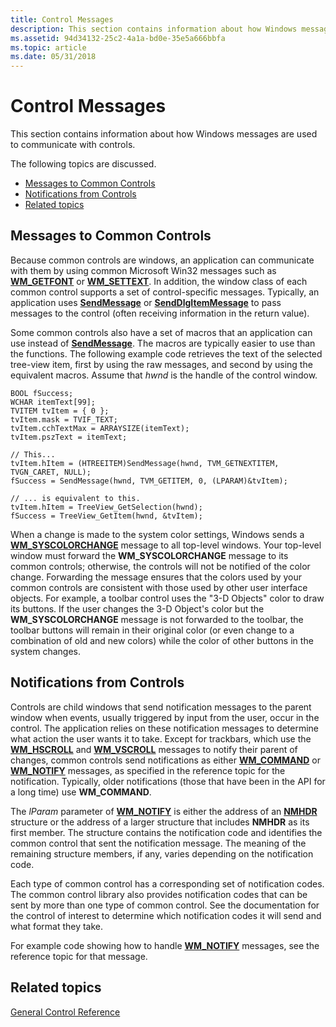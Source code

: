 ```yaml
---
title: Control Messages
description: This section contains information about how Windows messages are used to communicate with controls.
ms.assetid: 94d34132-25c2-4a1a-bd0e-35e5a666bbfa
ms.topic: article
ms.date: 05/31/2018
---
```


# Control Messages

This section contains information about how Windows messages are used to communicate with controls.

The following topics are discussed.

-   [Messages to Common Controls](#messages-to-common-controls)
-   [Notifications from Controls](#notifications-from-controls)
-   [Related topics](#related-topics)

## Messages to Common Controls

Because common controls are windows, an application can communicate with them by using common Microsoft Win32 messages such as [**WM\_GETFONT**](/windows/desktop/winmsg/wm-getfont) or [**WM\_SETTEXT**](/windows/desktop/winmsg/wm-settext). In addition, the window class of each common control supports a set of control-specific messages. Typically, an application uses [**SendMessage**](/windows/desktop/api/winuser/nf-winuser-sendmessage) or [**SendDlgItemMessage**](/windows/desktop/api/winuser/nf-winuser-senddlgitemmessagea) to pass messages to the control (often receiving information in the return value).

Some common controls also have a set of macros that an application can use instead of [**SendMessage**](/windows/desktop/api/winuser/nf-winuser-sendmessage). The macros are typically easier to use than the functions. The following example code retrieves the text of the selected tree-view item, first by using the raw messages, and second by using the equivalent macros. Assume that *hwnd* is the handle of the control window.


```
BOOL fSuccess;
WCHAR itemText[99];
TVITEM tvItem = { 0 };
tvItem.mask = TVIF_TEXT;
tvItem.cchTextMax = ARRAYSIZE(itemText);
tvItem.pszText = itemText;

// This...
tvItem.hItem = (HTREEITEM)SendMessage(hwnd, TVM_GETNEXTITEM, TVGN_CARET, NULL);
fSuccess = SendMessage(hwnd, TVM_GETITEM, 0, (LPARAM)&tvItem);

// ... is equivalent to this.
tvItem.hItem = TreeView_GetSelection(hwnd);
fSuccess = TreeView_GetItem(hwnd, &tvItem);
```



When a change is made to the system color settings, Windows sends a [**WM\_SYSCOLORCHANGE**](/windows/desktop/gdi/wm-syscolorchange) message to all top-level windows. Your top-level window must forward the **WM\_SYSCOLORCHANGE** message to its common controls; otherwise, the controls will not be notified of the color change. Forwarding the message ensures that the colors used by your common controls are consistent with those used by other user interface objects. For example, a toolbar control uses the "3-D Objects" color to draw its buttons. If the user changes the 3-D Object's color but the **WM\_SYSCOLORCHANGE** message is not forwarded to the toolbar, the toolbar buttons will remain in their original color (or even change to a combination of old and new colors) while the color of other buttons in the system changes.

## Notifications from Controls

Controls are child windows that send notification messages to the parent window when events, usually triggered by input from the user, occur in the control. The application relies on these notification messages to determine what action the user wants it to take. Except for trackbars, which use the [**WM\_HSCROLL**](wm-hscroll.md) and [**WM\_VSCROLL**](wm-vscroll.md) messages to notify their parent of changes, common controls send notifications as either [**WM\_COMMAND**](/windows/desktop/menurc/wm-command) or [**WM\_NOTIFY**](wm-notify.md) messages, as specified in the reference topic for the notification. Typically, older notifications (those that have been in the API for a long time) use **WM\_COMMAND**.

The *lParam* parameter of [**WM\_NOTIFY**](wm-notify.md) is either the address of an [**NMHDR**](/windows/desktop/api/richedit/ns-richedit-nmhdr) structure or the address of a larger structure that includes **NMHDR** as its first member. The structure contains the notification code and identifies the common control that sent the notification message. The meaning of the remaining structure members, if any, varies depending on the notification code.

Each type of common control has a corresponding set of notification codes. The common control library also provides notification codes that can be sent by more than one type of common control. See the documentation for the control of interest to determine which notification codes it will send and what format they take.

For example code showing how to handle [**WM\_NOTIFY**](wm-notify.md) messages, see the reference topic for that message.

## Related topics

<dl> <dt>

[General Control Reference](common-control-reference.md)
</dt> </dl>

 

 
